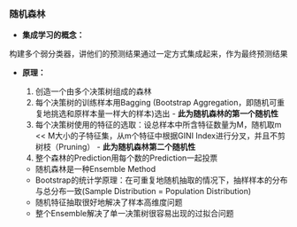 ### 随机森林

- **集成学习的概念：**

构建多个弱分类器，讲他们的预测结果通过一定方式集成起来，作为最终预测结果


- **原理：**

  1. 创造一个由多个决策树组成的森林
  2. 每个决策树的训练样本用Bagging (Bootstrap Aggregation，即随机可重复地挑选和原样本量一样大的样本)选出 - **此为随机森林的第一个随机性**
  3. 每个决策树使用的特征的选取：设总样本中所含特征数量为M，随机取m << M大小的子特征集，从m个特征中根据GINI Index进行分叉，并且不剪树枝（Pruning） - **此为随机森林第二个随机性**
  4. 整个森林的Prediction用每个数的Prediction一起投票


  - 随机森林是一种Ensemble Method
  - Bootstrap的统计学原理：在可重复地随机抽取的情况下，抽样样本的分布与总分布一致(Sample Distribution = Population Distribution)
  - 随机特征抽取很好地解决了样本高维度问题
  - 整个Ensemble解决了单一决策树很容易出现的过拟合问题
